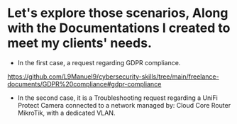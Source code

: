 # Let's explore those scenarios, Along with the Documentations I created to meet my clients' needs.

- In the first case, a request regarding GDPR compliance.
  
 https://github.com/L9Manuel9/cybersecurity-skills/tree/main/freelance-documents/GDPR%20compliance#gdpr-compliance

- In the second case, it is a Troubleshooting request regarding a UniFi Protect Camera connected to a network managed by: Cloud Core Router MikroTik, with a dedicated VLAN. 
